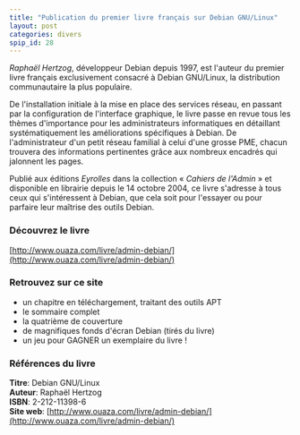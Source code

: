 ```yaml
---
title: "Publication du premier livre français sur Debian GNU/Linux"
layout: post
categories: divers
spip_id: 28
---
```

*Raphaël Hertzog*, développeur Debian depuis 1997, est l'auteur du premier
livre français exclusivement consacré à Debian GNU/Linux, la distribution
communautaire la plus populaire. 

De l'installation initiale à la mise en place des services réseau, en
passant par la configuration de l'interface graphique, le livre passe en
revue tous les thèmes d'importance pour les administrateurs informatiques
en détaillant systématiquement les améliorations spécifiques à Debian.
De l'administrateur d'un petit réseau familial à celui d'une grosse PME,
chacun trouvera des informations pertinentes grâce aux nombreux encadrés
qui jalonnent les pages.

Publié aux éditions *Eyrolles* dans la collection « *Cahiers de l'Admin* » et
disponible en librairie depuis le 14 octobre 2004, ce livre s'adresse à
tous ceux qui s'intéressent à Debian, que cela soit pour l'essayer ou pour
parfaire leur maîtrise des outils Debian.

### Découvrez le livre ###
[http://www.ouaza.com/livre/admin-debian/](http://www.ouaza.com/livre/admin-debian/)

### Retrouvez sur ce site ###

- un chapitre en téléchargement, traitant des outils APT
- le sommaire complet
- la quatrième de couverture
- de magnifiques fonds d'écran Debian (tirés du livre)
- un jeu pour GAGNER un exemplaire du livre !

### Références du livre ###
**Titre**: Debian GNU/Linux  
**Auteur**: Raphaël Hertzog  
**ISBN**: 2-212-11398-6  
**Site web**: [http://www.ouaza.com/livre/admin-debian/](http://www.ouaza.com/livre/admin-debian/)